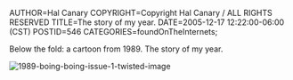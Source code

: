 AUTHOR=Hal Canary
COPYRIGHT=Copyright Hal Canary / ALL RIGHTS RESERVED
TITLE=The story of my year.
DATE=2005-12-17 12:22:00-06:00 (CST)
POSTID=546
CATEGORIES=foundOnTheInternets;

Below the fold: a cartoon from 1989. The story of my year.  
  
![1989-boing-boing-issue-1-twisted-image](https://halcanary.org/images/1989-boing-boing-issue-1-twisted-image.png)
